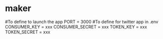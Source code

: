 # maker

#To define to launch the app
PORT = 3000
#To define for twitter app in .env
CONSUMER_KEY = xxx
CONSUMER_SECRET = xxx
TOKEN_KEY = xxx
TOKEN_SECRET = xxx